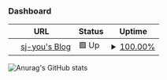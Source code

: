 ### Dashboard

| URL | Status | Uptime |
| --- | ------ | ------ |
| <img alt="" src="https://favicons.githubusercontent.com/sangjunyou.github.io" height="13"> [sj-you's Blog](https://sangjunyou.github.io) | 🟩 Up | <details><summary><a href="https://SangjunYou.github.io/upptime/history/sangjun-you-s-blog">100.00%</a></summary><a href="https://SangjunYou.github.io/upptime/history/sangjun-you-s-blog"><img alt="All-time uptime 100.00%" src="https://img.shields.io/endpoint?url=https%3A%2F%2Fraw.githubusercontent.com%2FSangjunYou%2Fupptime%2FHEAD%2Fapi%2Fsangjun-you-s-blog%2Fuptime.json"></a><br><a href="https://SangjunYou.github.io/upptime/history/sangjun-you-s-blog"><img alt="24-hour uptime 100.00%" src="https://img.shields.io/endpoint?url=https%3A%2F%2Fraw.githubusercontent.com%2FSangjunYou%2Fupptime%2FHEAD%2Fapi%2Fsangjun-you-s-blog%2Fuptime-day.json"></a><br><a href="https://SangjunYou.github.io/upptime/history/sangjun-you-s-blog"><img alt="7-day uptime 100.00%" src="https://img.shields.io/endpoint?url=https%3A%2F%2Fraw.githubusercontent.com%2FSangjunYou%2Fupptime%2FHEAD%2Fapi%2Fsangjun-you-s-blog%2Fuptime-week.json"></a><br><a href="https://SangjunYou.github.io/upptime/history/sangjun-you-s-blog"><img alt="30-day uptime 100.00%" src="https://img.shields.io/endpoint?url=https%3A%2F%2Fraw.githubusercontent.com%2FSangjunYou%2Fupptime%2FHEAD%2Fapi%2Fsangjun-you-s-blog%2Fuptime-month.json"></a><br><a href="https://SangjunYou.github.io/upptime/history/sangjun-you-s-blog"><img alt="1-year uptime 100.00%" src="https://img.shields.io/endpoint?url=https%3A%2F%2Fraw.githubusercontent.com%2FSangjunYou%2Fupptime%2FHEAD%2Fapi%2Fsangjun-you-s-blog%2Fuptime-year.json"></a></details>

![Anurag's GitHub stats](https://github-readme-stats.vercel.app/api?username=sj-you&show_icons=true&theme=nord)


<!--
**SangjunYou/SangjunYou** is a ✨ _special_ ✨ repository because its `README.md` (this file) appears on your GitHub profile.

Here are some ideas to get you started:

- 🔭 I’m currently working on ...
- 🌱 I’m currently learning ...
- 👯 I’m looking to collaborate on ...
- 🤔 I’m looking for help with ...
- 💬 Ask me about ...
- 📫 How to reach me: ...
- 😄 Pronouns: ...
- ⚡ Fun fact: ...
-->
